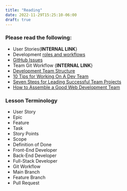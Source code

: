 ```yaml
---
title: "Reading"
date: 2022-11-29T15:25:10-06:00
draft: true
---
```


### Please read the following:
- User Stories{**INTERNAL LINK**}
- Development [roles and workflows](https://docs.google.com/document/d1y_J_-7ZzZXZbC8VmIBdNDhsJ_TLTMG9kEs9RSD42ElI/edit#) 
- [GitHub Issues](https://docs.github.com/en/issues/tracking-your-work-with-issues/quickstart)
- Team Git Workflow {**INTERNAL LINK**}
- [Development Team Structure](https://stormotion.io/blog/6-tips-on-how-to-structure-a-development-team/)
- [10 Tips for Working On A Dev Team](https://www.codecademy.com/resources/blog/tips-for-working-on-a-dev-team/)
- [Seven Steps for Leading Successful Team Projects](https://www.helloteam.com/seven-steps-for-leading-successful-team-projects)
- [How to Assemble a Good Web Development Team](https://www.scnsoft.com/blog/how-to-assemble-a-good-web-development-team)

### Lesson Terminology

- User Story
- Epic
- Feature
- Task
- Story Points
- Scope
- Definition of Done
- Front-End Developer
- Back-End Developer
- Full-Stack Developer
- Git Workflow
- Main Branch
- Feature Branch
- Pull Request
